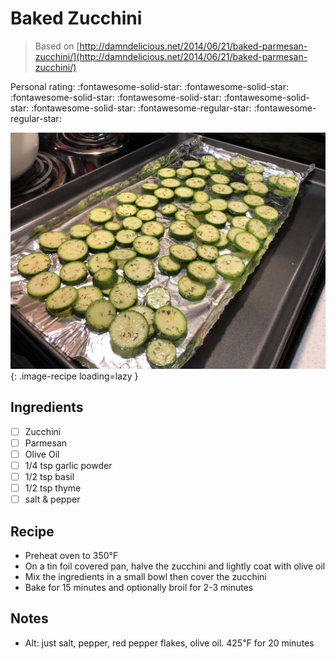 <!-- Needs Manual Review -->

# Baked Zucchini

> Based on [http://damndelicious.net/2014/06/21/baked-parmesan-zucchini/](http://damndelicious.net/2014/06/21/baked-parmesan-zucchini/)

<!-- {cts} rating=3; (User can specify rating on scale of 1-5) -->

Personal rating: :fontawesome-solid-star: :fontawesome-solid-star: :fontawesome-solid-star: :fontawesome-solid-star: :fontawesome-solid-star: :fontawesome-solid-star: :fontawesome-regular-star: :fontawesome-regular-star:

<!-- {cte} -->

<!-- {cts} name_image=baked_zucchini.jpeg; (User can specify image name) -->

![baked_zucchini.jpeg](./baked_zucchini.jpeg){: .image-recipe loading=lazy }

<!-- {cte} -->

## Ingredients

* [ ] Zucchini
* [ ] Parmesan
* [ ] Olive Oil
* [ ] 1/4 tsp garlic powder
* [ ] 1/2 tsp basil
* [ ] 1/2 tsp thyme
* [ ] salt & pepper

## Recipe

* Preheat oven to 350°F
* On a tin foil covered pan, halve the zucchini and lightly coat with olive oil
* Mix the ingredients in a small bowl then cover the zucchini
* Bake for 15 minutes and optionally broil for 2-3 minutes

## Notes

* Alt: just salt, pepper, red pepper flakes, olive oil. 425℉ for 20 minutes
